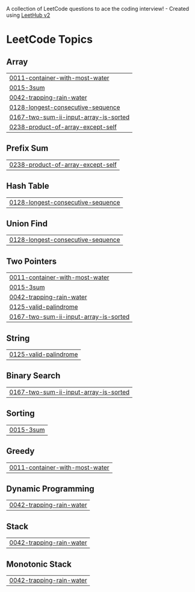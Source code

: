 A collection of LeetCode questions to ace the coding interview! - Created using [LeetHub v2](https://github.com/arunbhardwaj/LeetHub-2.0)
<!---LeetCode Topics Start-->
# LeetCode Topics
## Array
|  |
| ------- |
| [0011-container-with-most-water](https://github.com/Abhi7026/Revison_From_Scratch/tree/master/0011-container-with-most-water) |
| [0015-3sum](https://github.com/Abhi7026/Revison_From_Scratch/tree/master/0015-3sum) |
| [0042-trapping-rain-water](https://github.com/Abhi7026/Revison_From_Scratch/tree/master/0042-trapping-rain-water) |
| [0128-longest-consecutive-sequence](https://github.com/Abhi7026/Revison_From_Scratch/tree/master/0128-longest-consecutive-sequence) |
| [0167-two-sum-ii-input-array-is-sorted](https://github.com/Abhi7026/Revison_From_Scratch/tree/master/0167-two-sum-ii-input-array-is-sorted) |
| [0238-product-of-array-except-self](https://github.com/Abhi7026/Revison_From_Scratch/tree/master/0238-product-of-array-except-self) |
## Prefix Sum
|  |
| ------- |
| [0238-product-of-array-except-self](https://github.com/Abhi7026/Revison_From_Scratch/tree/master/0238-product-of-array-except-self) |
## Hash Table
|  |
| ------- |
| [0128-longest-consecutive-sequence](https://github.com/Abhi7026/Revison_From_Scratch/tree/master/0128-longest-consecutive-sequence) |
## Union Find
|  |
| ------- |
| [0128-longest-consecutive-sequence](https://github.com/Abhi7026/Revison_From_Scratch/tree/master/0128-longest-consecutive-sequence) |
## Two Pointers
|  |
| ------- |
| [0011-container-with-most-water](https://github.com/Abhi7026/Revison_From_Scratch/tree/master/0011-container-with-most-water) |
| [0015-3sum](https://github.com/Abhi7026/Revison_From_Scratch/tree/master/0015-3sum) |
| [0042-trapping-rain-water](https://github.com/Abhi7026/Revison_From_Scratch/tree/master/0042-trapping-rain-water) |
| [0125-valid-palindrome](https://github.com/Abhi7026/Revison_From_Scratch/tree/master/0125-valid-palindrome) |
| [0167-two-sum-ii-input-array-is-sorted](https://github.com/Abhi7026/Revison_From_Scratch/tree/master/0167-two-sum-ii-input-array-is-sorted) |
## String
|  |
| ------- |
| [0125-valid-palindrome](https://github.com/Abhi7026/Revison_From_Scratch/tree/master/0125-valid-palindrome) |
## Binary Search
|  |
| ------- |
| [0167-two-sum-ii-input-array-is-sorted](https://github.com/Abhi7026/Revison_From_Scratch/tree/master/0167-two-sum-ii-input-array-is-sorted) |
## Sorting
|  |
| ------- |
| [0015-3sum](https://github.com/Abhi7026/Revison_From_Scratch/tree/master/0015-3sum) |
## Greedy
|  |
| ------- |
| [0011-container-with-most-water](https://github.com/Abhi7026/Revison_From_Scratch/tree/master/0011-container-with-most-water) |
## Dynamic Programming
|  |
| ------- |
| [0042-trapping-rain-water](https://github.com/Abhi7026/Revison_From_Scratch/tree/master/0042-trapping-rain-water) |
## Stack
|  |
| ------- |
| [0042-trapping-rain-water](https://github.com/Abhi7026/Revison_From_Scratch/tree/master/0042-trapping-rain-water) |
## Monotonic Stack
|  |
| ------- |
| [0042-trapping-rain-water](https://github.com/Abhi7026/Revison_From_Scratch/tree/master/0042-trapping-rain-water) |
<!---LeetCode Topics End-->